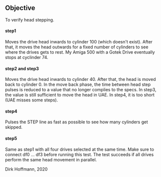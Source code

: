 ## Objective

To verify head stepping.

#### step1

Moves the drive head inwards to cylinder 100 (which doesn't exist). After that, it moves the head outwards for a fixed number of cylinders to see where the drives gets to rest. My Amiga 500 with a Gotek Drive eventually stops at cyclinder 74. 

#### step2 and step3

Moves the drive head inwards to cylinder 40. After that, the head is moved back to cylinder 0. In the move back phase, the time between head step pulses is reduced to a value that no longer complies to the specs. In step3, the value is still sufficient to move the head in UAE. In step4, it is too short (UAE misses some steps).

#### step4

Pulses the STEP line as fast as possible to see how many cylinders get skipped. 

#### step5

Same as step1 with all four drives selected at the same time. Make sure to connect df0 ... df3 before running this test. The test succeeds if all drives perform the same head movement in parallel.


Dirk Hoffmann, 2020

